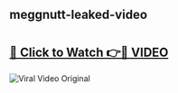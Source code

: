 ## meggnutt-leaked-video 

# <h2><a href="http://freeplayer.one?title=meggnutt-leaked-video&ref=21J">🔗 Click to Watch 👉🔴 VIDEO</a></h2>

<a href="http://freeplayer.one?title=meggnutt-leaked-video&ref=21J" rel="nofollow" data-target="animated-image.originalLink"><img src="https://i.ibb.co.com/xMMVF88/686577567.gif" alt="Viral Video Original" style="max-width: 100%; display: inline-block;" data-target="animated-image.originalImage"></a>

